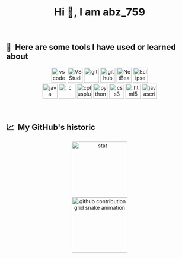 <h1 align="center">Hi 👋, I am abz_759</h1>
<br>

<h2 align="left"> 🚀 &nbsp;Here are some tools I have used or learned about</h2>
<p align="center">
<img src="https://cdn.jsdelivr.net/gh/devicons/devicon/icons/vscode/vscode-original.svg" alt="vscode" width="40" height="40"/>
<img src="https://cdn.jsdelivr.net/gh/devicons/devicon@latest/icons/visualstudio/visualstudio-original.svg" alt="VS Studio" width="40" height="40"/>
<img src="https://cdn.jsdelivr.net/gh/devicons/devicon/icons/git/git-original.svg" alt="git" width="40" height="40"/>
<img src="https://cdn.jsdelivr.net/gh/devicons/devicon/icons/github/github-original.svg" alt="github" width="40" height="40"/>
<img src="https://cdn.jsdelivr.net/gh/devicons/devicon@latest/icons/netbeans/netbeans-original.svg" alt="NetBeans" width="40" height="40"/>
<img src="https://cdn.jsdelivr.net/gh/devicons/devicon@latest/icons/eclipse/eclipse-original-wordmark.svg" alt="Eclipse" width="40" height="40"/>


<br>


<img src="https://cdn.jsdelivr.net/gh/devicons/devicon@latest/icons/java/java-original.svg" alt="java" width="40" height="40"/>
<img src="https://cdn.jsdelivr.net/gh/devicons/devicon/icons/c/c-original.svg" alt="c" width="45" height="40"/>
<img src="https://cdn.jsdelivr.net/gh/devicons/devicon/icons/cplusplus/cplusplus-original.svg" alt="cplusplus" width="40" height="40"/>
<img src="https://cdn.jsdelivr.net/gh/devicons/devicon/icons/python/python-original.svg" alt="python" width="40" height="40"/>
<img src="https://cdn.jsdelivr.net/gh/devicons/devicon/icons/css3/css3-original.svg" alt="css3" width="40" height="40"/>
<img src="https://cdn.jsdelivr.net/gh/devicons/devicon/icons/html5/html5-original.svg" alt="html5" width="40" height="40"/>
<img src="https://cdn.jsdelivr.net/gh/devicons/devicon/icons/javascript/javascript-original.svg" alt="javascript" width="40" height="40"/>
</p>

<br>

<h2 align="left"> 📈 &nbsp;My GitHub's historic</h2>
<p align="center">
<img src="https://github-readme-stats.vercel.app/api?username=Aziz_Senna&show_icons=true&theme=dracula&rank_icon=github" alt="stat" height="150"/>
<!-- <img src="https://github-readme-stats.vercel.app/api/top-langs/?username=abz_759&layout=compact&theme=dracula" alt="stat" height="150"/> -->
<br>
  
<picture>
  <source media="(prefers-color-scheme: dark)" srcset="https://raw.githubusercontent.com/abz_759/abz_759/output/github-contribution-grid-snake-dark.svg">
  <source media="(prefers-color-scheme: light)" srcset="https://raw.githubusercontent.com/abz_759/abz_759/output/github-contribution-grid-snake.svg">
  <img alt="github contribution grid snake animation" src="https://raw.githubusercontent.com/abz_759/abz_759/output/github-contribution-grid-snake.svg" height="150">
</picture>
</p>
